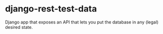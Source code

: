 django-rest-test-data
=====================

Django app that exposes an API that lets you put the database in any (legal) desired state.
